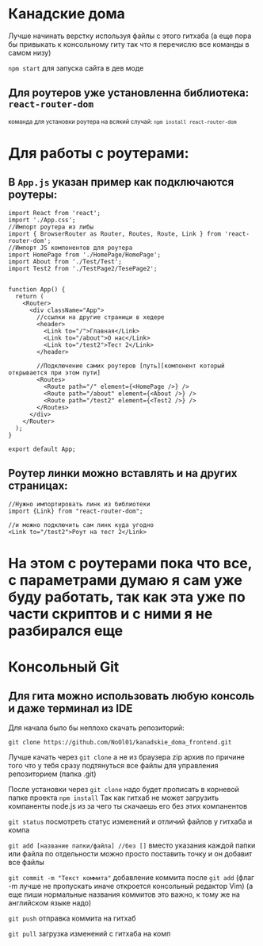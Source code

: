 # Канадские дома

Лучше начинать верстку используя файлы с этого гитхаба (а еще пора бы привыкать к консольному гиту так что я перечислю все команды в самом низу)

`npm start` для запуска сайта в дев моде

## Для роутеров уже установленна библиотека: `react-router-dom`
<sub>команда для установки  роутера на всякий случай: `npm install react-router-dom`</sub>

# Для работы с роутерами:
## В `App.js` указан пример как подключаются роутеры:
```
import React from 'react';
import './App.css';
//Импорт роутера из либы
import { BrowserRouter as Router, Routes, Route, Link } from 'react-router-dom';
//Импорт JS компонентов для роутера
import HomePage from './HomePage/HomePage';
import About from './Test/Test';
import Test2 from './TestPage2/TesePage2';


function App() {
  return (
    <Router>
      <div className="App">
        //ссылки на другие страници в хедере
        <header>
          <Link to="/">Главная</Link>
          <Link to="/about">О нас</Link>
          <Link to="/test2">Тест 2</Link>
        </header>

        //Подключение самих роутеров [путь][компонент который открывается при этом пути]
        <Routes>
          <Route path="/" element={<HomePage />} />
          <Route path="/about" element={<About />} />
          <Route path="/test2" element={<Test2 />} />
        </Routes>
      </div>
    </Router>
  );
}

export default App;
```

## Роутер линки можно вставлять и на других страницах:
```
//Нужно импортировать линк из библиотеки
import {Link} from "react-router-dom";

//и можно подключить сам линк куда угодно
<Link to="/test2">Роут на тест 2</Link>
```
# На этом с роутерами пока что все, с параметрами думаю я сам уже буду работать, так как эта уже по части скриптов и с ними я не разбирался еще

# Консольный Git
## Для гита можно использовать любую консоль и даже терминал из IDE

Для начала было бы неплохо скачать репозиторий:

`git clone https://github.com/NoOl01/kanadskie_doma_frontend.git`

Лучше качать через `git clone` а не из браузера  zip архив по причине того что у тебя сразу подтянуться все файлы для управления репозиторием (папка .git)

После установки через `git clone` надо будет прописать в корневой папке проекта `npm install`
Так как гитхаб не может загрузить компаненты node.js из за чего ты скачаешь его без этих компанентов 

`git status` посмотреть статус изменений и отличий файлов у гитхаба и компа

`git add [название папки/файла] //без []` вместо указания каждой папки или файла по отдельности можно просто поставить точку и он добавит все файлы

`git commit -m "Текст коммита"` добавление коммита после `git add` (флаг -m лучше не пропускать иначе откроется консольный редактор Vim) (а еще пиши нормальные названия коммитов это важно, к тому же на английском языке надо)

`git push` отправка коммита на гитхаб

`git pull` загрузка изменений с гитхаба на комп
